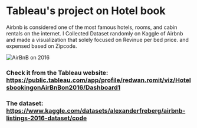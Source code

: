 # Tableau's project on Hotel book

Airbnb is considered one of the most famous hotels, rooms, and cabin rentals on the internet. I Collected Dataset randomly on Kaggle of Airbnb and  made a visualization that solely focused on Revinue per bed price. and expensed based on Zipcode.

![AirBnB on 2016](https://github.com/MRH-Romit/Tableau-s-project-on-Hotel-book/assets/125377720/a8b7bb11-c445-456a-9483-9eab2a7c475f)

### Check it from the Tableau website: https://public.tableau.com/app/profile/redwan.romit/viz/HotelsbookingonAirBnBon2016/Dashboard1

### The dataset: https://www.kaggle.com/datasets/alexanderfreberg/airbnb-listings-2016-dataset/code
